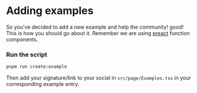 # Adding examples
So you’ve decided to add a new example and help the community! good! This is how you should go about it. Remember we are using [preact](https://preactjs.com/) function components.
 
### Run the script

```bash
pnpm run create:example
```
Then add your signature/link to your social in `src/page/Examples.tsx` in your corresponding example entry.